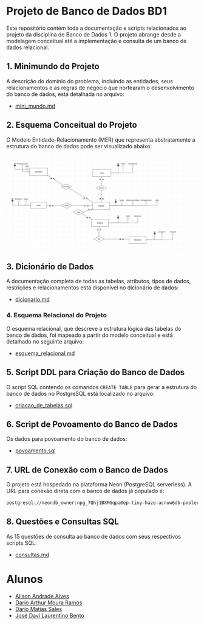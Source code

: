 # Projeto de Banco de Dados BD1

Este repositório contém toda a documentação e scripts relacionados ao projeto da disciplina de Banco de Dados 1. O projeto abrange desde a modelagem conceitual até a implementação e consulta de um banco de dados relacional.

## 1. Minimundo do Projeto

A descrição do domínio do problema, incluindo as entidades, seus relacionamentos e as regras de negócio que nortearam o desenvolvimento do banco de dados, está detalhada no arquivo:

- [mini_mundo.md](mini_mundo.md)

## 2. Esquema Conceitual do Projeto

O Modelo Entidade-Relacionamento (MER) que representa abstratamente a estrutura do banco de dados pode ser visualizado abaixo:

![Modelo Conceitual](esquema_conceitual.png)

## 3. Dicionário de Dados

A documentação completa de todas as tabelas, atributos, tipos de dados, restrições e relacionamentos está disponível no dicionário de dados:

- [dicionario.md](dicionario.md)

### 4. Esquema Relacional do Projeto

O esquema relacional, que descreve a estrutura lógica das tabelas do banco de dados, foi mapeado a partir do modelo conceitual e está detalhado no seguinte arquivo:

- [esquema_relacional.md](esquema_relacional.md)

## 5. Script DDL para Criação do Banco de Dados

O script SQL contendo os comandos `CREATE TABLE` para gerar a estrutura do banco de dados no PostgreSQL está localizado no arquivo:

- [criacao_de_tabelas.sql](criacao_de_tabelas.sql)

## 6. Script de Povoamento do Banco de Dados

Os dados para povoamento do banco de dados:

- [povoamento.sql](povoamento.sql)

## 7. URL de Conexão com o Banco de Dados

O projeto está hospedado na plataforma Neon (PostgreSQL serverless). A URL para conexão direta com o banco de dados já populado é:

```bash
postgresql://neondb_owner:npg_7Qhj1BXMGqpa@ep-tiny-haze-acnuw6db-pooler.sa-east-1.aws.neon.tech/neondb?sslmode=require&channel_binding=require
```

## 8. Questões e Consultas SQL

As 15 questões de consulta ao banco de dados com seus respectivos scripts SQL:

- [consultas.md](consultas.md)

# Alunos

- [Alison Andrade Alves](https://github.com/AlisonAndrade123)
- [Dario Arthur Moura Ramos](https://github.com/Dario-Arthur)
- [Dário Matias Sales](https://github.com/dariomatias-dev)
- [José Davi Laurentino Bento](https://github.com/DaviJ13)
